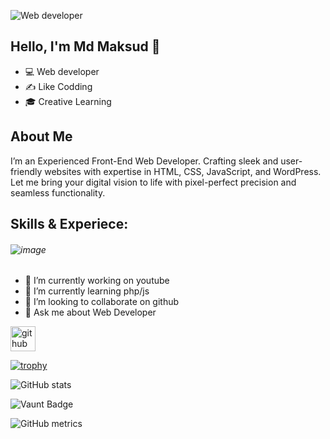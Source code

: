 ![Web developer](https://arturssmirnovs.github.io/github-profile-readme-generator/images/banner.png)
## Hello, I'm Md Maksud 👋
- 💻 Web developer
- ✍ Like Codding
- 🎓 Creative Learning
## About Me
I’m an Experienced Front-End Web Developer. Crafting sleek and user-friendly websites with expertise in HTML, CSS, JavaScript, and WordPress. Let me bring your digital vision to life with pixel-perfect precision and seamless functionality.

##  Skills & Experiece:
###### ![image](https://github.com/Md-maksud/Md-Maksud/assets/147189755/2fd0da64-8d74-4f85-a830-8c53ec851387)


- 🔭 I’m currently working on youtube 
- 🌱 I’m currently learning php/js 
- 👯 I’m looking to collaborate on github 
- 💬 Ask me about Web Developer 


[<img src='https://cdn.jsdelivr.net/npm/simple-icons@3.0.1/icons/github.svg' alt='github' height='40'>](https://github.com/https://github.com/Md-maksud)  

[![trophy](https://github-profile-trophy.vercel.app/?username=https://github.com/Md-maksud)](https://github.com/ryo-ma/github-profile-trophy)

![GitHub stats](https://github-readme-stats.vercel.app/api?username=https://github.com/Md-maksud&show_icons=true)  

![Vaunt Badge](https://api.vaunt.dev/v1/github/entities/https://github.com/Md-maksud/contributions?format=svg&private=false)  

![GitHub metrics](https://metrics.lecoq.io/https://github.com/Md-maksud)  

